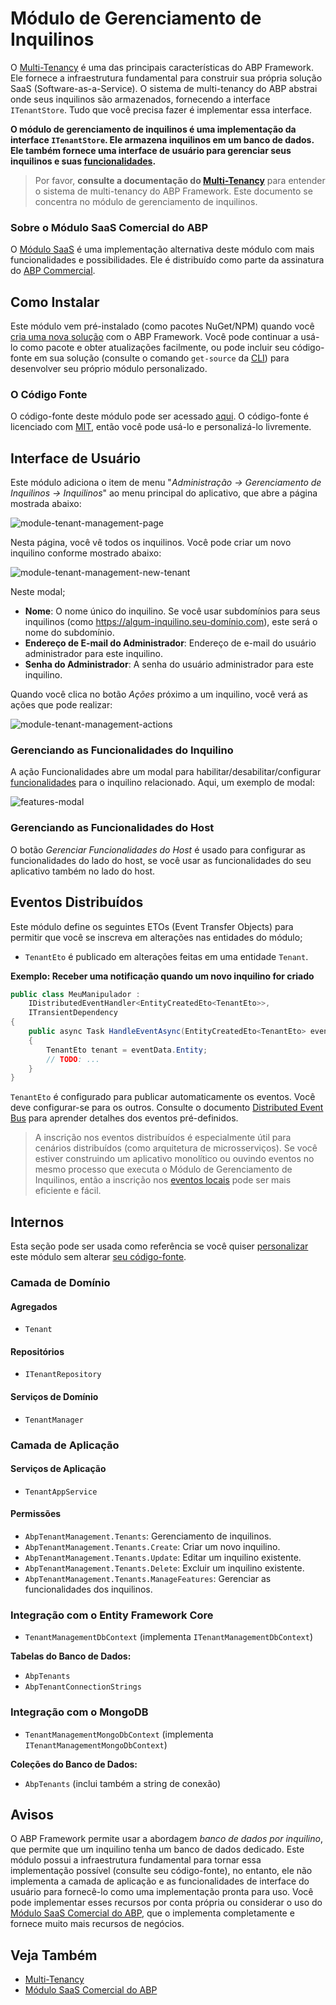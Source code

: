 # Módulo de Gerenciamento de Inquilinos

O [Multi-Tenancy](../Multi-Tenancy.md) é uma das principais características do ABP Framework. Ele fornece a infraestrutura fundamental para construir sua própria solução SaaS (Software-as-a-Service). O sistema de multi-tenancy do ABP abstrai onde seus inquilinos são armazenados, fornecendo a interface `ITenantStore`. Tudo que você precisa fazer é implementar essa interface.

**O módulo de gerenciamento de inquilinos é uma implementação da interface `ITenantStore`. Ele armazena inquilinos em um banco de dados. Ele também fornece uma interface de usuário para gerenciar seus inquilinos e suas [funcionalidades](../Features.md).**

> Por favor, **consulte a documentação do [Multi-Tenancy](../Multi-Tenancy.md)** para entender o sistema de multi-tenancy do ABP Framework. Este documento se concentra no módulo de gerenciamento de inquilinos.

### Sobre o Módulo SaaS Comercial do ABP

O [Módulo SaaS](https://commercial.abp.io/modules/Volo.Saas) é uma implementação alternativa deste módulo com mais funcionalidades e possibilidades. Ele é distribuído como parte da assinatura do [ABP Commercial](https://commercial.abp.io/).

## Como Instalar

Este módulo vem pré-instalado (como pacotes NuGet/NPM) quando você [cria uma nova solução](https://abp.io/get-started) com o ABP Framework. Você pode continuar a usá-lo como pacote e obter atualizações facilmente, ou pode incluir seu código-fonte em sua solução (consulte o comando `get-source` da [CLI](../CLI.md)) para desenvolver seu próprio módulo personalizado.

### O Código Fonte

O código-fonte deste módulo pode ser acessado [aqui](https://github.com/abpframework/abp/tree/dev/modules/tenant-management). O código-fonte é licenciado com [MIT](https://choosealicense.com/licenses/mit/), então você pode usá-lo e personalizá-lo livremente.

## Interface de Usuário

Este módulo adiciona o item de menu "*Administração -> Gerenciamento de Inquilinos -> Inquilinos*" ao menu principal do aplicativo, que abre a página mostrada abaixo:

![module-tenant-management-page](../images/module-tenant-management-page.png)

Nesta página, você vê todos os inquilinos. Você pode criar um novo inquilino conforme mostrado abaixo:

![module-tenant-management-new-tenant](../images/module-tenant-management-new-tenant.png)

Neste modal;

* **Nome**: O nome único do inquilino. Se você usar subdomínios para seus inquilinos (como https://algum-inquilino.seu-domínio.com), este será o nome do subdomínio.
* **Endereço de E-mail do Administrador**: Endereço de e-mail do usuário administrador para este inquilino.
* **Senha do Administrador**: A senha do usuário administrador para este inquilino.

Quando você clica no botão *Ações* próximo a um inquilino, você verá as ações que pode realizar:

![module-tenant-management-actions](../images/module-tenant-management-actions.png)

### Gerenciando as Funcionalidades do Inquilino

A ação Funcionalidades abre um modal para habilitar/desabilitar/configurar [funcionalidades](../Features.md) para o inquilino relacionado. Aqui, um exemplo de modal:

![features-modal](../images/features-modal.png)

### Gerenciando as Funcionalidades do Host

O botão *Gerenciar Funcionalidades do Host* é usado para configurar as funcionalidades do lado do host, se você usar as funcionalidades do seu aplicativo também no lado do host.

## Eventos Distribuídos

Este módulo define os seguintes ETOs (Event Transfer Objects) para permitir que você se inscreva em alterações nas entidades do módulo;

- `TenantEto` é publicado em alterações feitas em uma entidade `Tenant`.

**Exemplo: Receber uma notificação quando um novo inquilino for criado**

```cs
public class MeuManipulador :
    IDistributedEventHandler<EntityCreatedEto<TenantEto>>,
    ITransientDependency
{
    public async Task HandleEventAsync(EntityCreatedEto<TenantEto> eventData)
    {
        TenantEto tenant = eventData.Entity;
        // TODO: ...
    }
}
```



`TenantEto` é configurado para publicar automaticamente os eventos. Você deve configurar-se para os outros. Consulte o documento [Distributed Event Bus](https://github.com/abpframework/abp/blob/rel-7.3/docs/en/Distributed-Event-Bus.md) para aprender detalhes dos eventos pré-definidos.

> A inscrição nos eventos distribuídos é especialmente útil para cenários distribuídos (como arquitetura de microsserviços). Se você estiver construindo um aplicativo monolítico ou ouvindo eventos no mesmo processo que executa o Módulo de Gerenciamento de Inquilinos, então a inscrição nos [eventos locais](https://github.com/abpframework/abp/blob/rel-7.3/docs/en/Local-Event-Bus.md) pode ser mais eficiente e fácil.

## Internos

Esta seção pode ser usada como referência se você quiser [personalizar](../Customizing-Application-Modules-Guide.md) este módulo sem alterar [seu código-fonte](https://github.com/abpframework/abp/tree/dev/modules/tenant-management).

### Camada de Domínio

#### Agregados

* `Tenant`

#### Repositórios

* `ITenantRepository`

#### Serviços de Domínio

* `TenantManager`

### Camada de Aplicação

#### Serviços de Aplicação

* `TenantAppService`

#### Permissões

- `AbpTenantManagement.Tenants`: Gerenciamento de inquilinos.
- `AbpTenantManagement.Tenants.Create`: Criar um novo inquilino.
- `AbpTenantManagement.Tenants.Update`: Editar um inquilino existente.
- `AbpTenantManagement.Tenants.Delete`: Excluir um inquilino existente.
- `AbpTenantManagement.Tenants.ManageFeatures`: Gerenciar as funcionalidades dos inquilinos.

### Integração com o Entity Framework Core

* `TenantManagementDbContext` (implementa `ITenantManagementDbContext`)

**Tabelas do Banco de Dados:**

* `AbpTenants`
* `AbpTenantConnectionStrings`

### Integração com o MongoDB

* `TenantManagementMongoDbContext` (implementa `ITenantManagementMongoDbContext`)

**Coleções do Banco de Dados:**

* `AbpTenants` (inclui também a string de conexão)

## Avisos

O ABP Framework permite usar a abordagem *banco de dados por inquilino*, que permite que um inquilino tenha um banco de dados dedicado. Este módulo possui a infraestrutura fundamental para tornar essa implementação possível (consulte seu código-fonte), no entanto, ele não implementa a camada de aplicação e as funcionalidades de interface do usuário para fornecê-lo como uma implementação pronta para uso. Você pode implementar esses recursos por conta própria ou considerar o uso do [Módulo SaaS Comercial do ABP](https://docs.abp.io/en/commercial/latest/modules/saas), que o implementa completamente e fornece muito mais recursos de negócios.

## Veja Também

* [Multi-Tenancy](../Multi-Tenancy.md)
* [Módulo SaaS Comercial do ABP](https://docs.abp.io/en/commercial/latest/modules/saas)